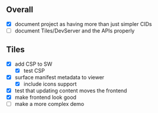 
## Overall

- [x] document project as having more than just simpler CIDs
- [ ] document Tiles/DevServer and the APIs properly

## Tiles

- [x] add CSP to SW
  - [x] test CSP
- [x] surface manifest metadata to viewer
  - [x] include icons support
- [x] test that updating content moves the frontend
- [x] make frontend look good
- [ ] make a more complex demo
